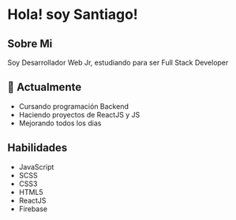 
# Hola! soy Santiago!

## Sobre Mi

Soy Desarrollador Web Jr, estudiando para ser Full Stack Developer

## 🌱 Actualmente 

- Cursando programación Backend
- Haciendo proyectos de ReactJS y JS
- Mejorando todos los dias

## Habilidades 

- JavaScript
- SCSS
- CSS3
- HTML5
- ReactJS
- Firebase

